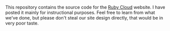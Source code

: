 This repository contains the source code for the [Ruby Cloud](http://rubycloud.com) website. I have posted it mainly
for instructional purposes. Feel free to learn from what we've done, but please don't steal our
site design directly, that would be in very poor taste.

